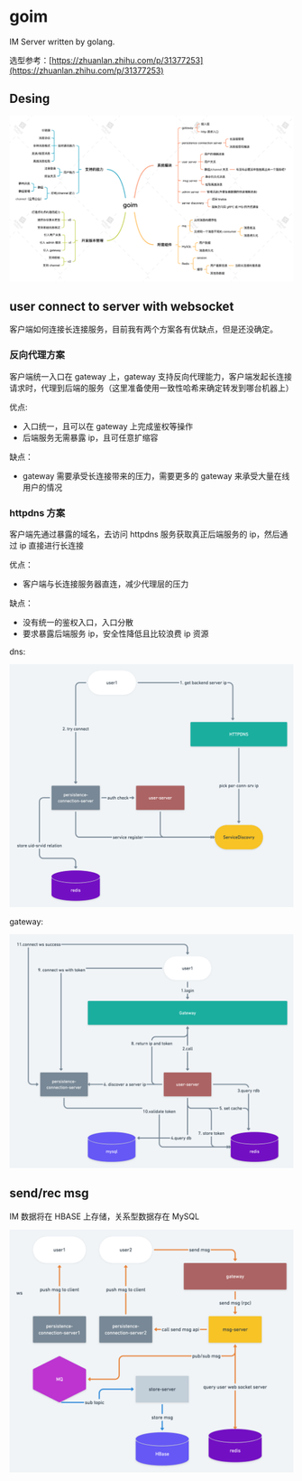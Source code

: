 # goim

IM Server written by golang.

选型参考：[https://zhuanlan.zhihu.com/p/31377253](https://zhuanlan.zhihu.com/p/31377253)

## Desing

![desing](./static/goim.png)

## user connect to server with websocket

客户端如何连接长连接服务，目前我有两个方案各有优缺点，但是还没确定。

### 反向代理方案

客户端统一入口在 gateway 上，gateway 支持反向代理能力，客户端发起长连接请求时，代理到后端的服务（这里准备使用一致性哈希来确定转发到哪台机器上）

优点:

- 入口统一，且可以在 gateway 上完成鉴权等操作
- 后端服务无需暴露 ip，且可任意扩缩容

缺点：

- gateway 需要承受长连接带来的压力，需要更多的 gateway 来承受大量在线用户的情况

### httpdns 方案

客户端先通过暴露的域名，去访问 httpdns 服务获取真正后端服务的 ip，然后通过 ip 直接进行长连接

优点：

- 客户端与长连接服务器直连，减少代理层的压力

缺点：

- 没有统一的鉴权入口，入口分散
- 要求暴露后端服务 ip，安全性降低且比较浪费 ip 资源

dns:

![ws](./static/conn_ws_dns.png)

gateway:

![gateway](./static/conn_ws_gateway.png)

## send/rec msg

IM 数据将在 HBASE 上存储，关系型数据存在 MySQL

![msg](./static/send_rec_msg.png)
